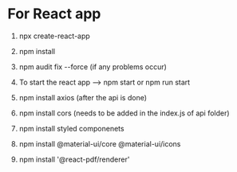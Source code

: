 # For React app #

1. npx create-react-app 

2. npm install

3. npm audit fix --force  (if any problems occur)

4. To start the react app --> npm start or npm run start

5. npm install axios  (after the api is done)

6. npm install cors  (needs to be added in the index.js of api folder)

7. npm install styled componenets

8. npm install @material-ui/core @material-ui/icons

9. npm install '@react-pdf/renderer'
